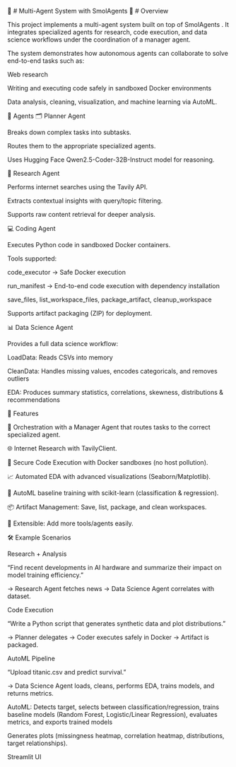 🧠 # Multi-Agent System with SmolAgents
📌 # Overview

This project implements a multi-agent system built on top of SmolAgents
.
It integrates specialized agents for research, code execution, and data science workflows under the coordination of a manager agent.

The system demonstrates how autonomous agents can collaborate to solve end-to-end tasks such as:

Web research

Writing and executing code safely in sandboxed Docker environments

Data analysis, cleaning, visualization, and machine learning via AutoML.


🤖 Agents
🗂️ Planner Agent

Breaks down complex tasks into subtasks.

Routes them to the appropriate specialized agents.

Uses Hugging Face Qwen2.5-Coder-32B-Instruct model for reasoning.


🔎 Research Agent

Performs internet searches using the Tavily API.

Extracts contextual insights with query/topic filtering.

Supports raw content retrieval for deeper analysis.


💻 Coding Agent

Executes Python code in sandboxed Docker containers.

Tools supported:

code_executor → Safe Docker execution

run_manifest → End-to-end code execution with dependency installation

save_files, list_workspace_files, package_artifact, cleanup_workspace

Supports artifact packaging (ZIP) for deployment.


📊 Data Science Agent

Provides a full data science workflow:

LoadData: Reads CSVs into memory

CleanData: Handles missing values, encodes categoricals, and removes outliers

EDA: Produces summary statistics, correlations, skewness, distributions & recommendations


🔧 Features

🔄 Orchestration with a Manager Agent that routes tasks to the correct specialized agent.

🌐 Internet Research with TavilyClient.

🐳 Secure Code Execution with Docker sandboxes (no host pollution).

📈 Automated EDA with advanced visualizations (Seaborn/Matplotlib).

🤖 AutoML baseline training with scikit-learn (classification & regression).

📦 Artifact Management: Save, list, package, and clean workspaces.

🔌 Extensible: Add more tools/agents easily.



🛠️ Example Scenarios

Research + Analysis

“Find recent developments in AI hardware and summarize their impact on model training efficiency.”

→ Research Agent fetches news → Data Science Agent correlates with dataset.

Code Execution

“Write a Python script that generates synthetic data and plot distributions.”

→ Planner delegates → Coder executes safely in Docker → Artifact is packaged.

AutoML Pipeline

“Upload titanic.csv and predict survival.”

→ Data Science Agent loads, cleans, performs EDA, trains models, and returns metrics.

AutoML: Detects target, selects between classification/regression, trains baseline models (Random Forest, Logistic/Linear Regression), evaluates metrics, and exports trained models

Generates plots (missingness heatmap, correlation heatmap, distributions, target relationships).


Streamlit UI


